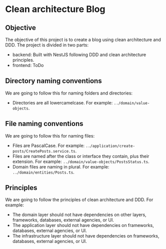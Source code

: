 # Clean architecture Blog

## Objective

The objective of this project is to create a blog using clean architecture and DDD. The project is divided in two parts:

- backend: Built with NestJS following DDD and clean architecture principles.
- frontend: ToDo

## Directory naming conventions

We are going to follow this for naming folders and directories:

- Directories are all lowercamelcase. For example: `../domain/value-objects`.

## File naming conventions

We are going to follow this for naming files:

- Files are PascalCase. For example: `../application/create-posts/CreatePosts.service.ts`.
- Files are named after the class or interface they contain, plus their extension. For example: `../domain/value-objects/PostsStatus.ts`.
- Domain files are naming in plural. For example: `../domain/entities/Posts.ts`.

## Principles

We are going to follow the principles of clean architecture and DDD. For example:

- The domain layer should not have dependencies on other layers, frameworks, databases, external agencies, or UI.
- The application layer should not have dependencies on frameworks, databases, external agencies, or UI.
- The infrastructure layer should not have dependencies on frameworks, databases, external agencies, or UI.

